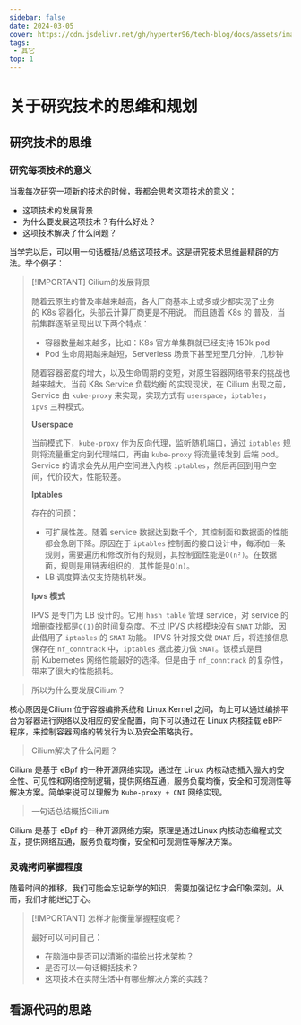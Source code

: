 ```yaml
---
sidebar: false
date: 2024-03-05
cover: https://cdn.jsdelivr.net/gh/hyperter96/tech-blog/docs/assets/images/background7.jpeg
tags:
 - 其它
top: 1
---
```


# 关于研究技术的思维和规划

## 研究技术的思维

### 研究每项技术的意义

当我每次研究一项新的技术的时候，我都会思考这项技术的意义：

- 这项技术的发展背景
- 为什么要发展这项技术？有什么好处？
- 这项技术解决了什么问题？

当学完以后，可以用一句话概括/总结这项技术。这是研究技术思维最精辟的方法。举个例子：

> [!IMPORTANT] Cilium的发展背景
>
> 随着云原生的普及率越来越高，各大厂商基本上或多或少都实现了业务的 K8s 容器化，头部云计算厂商更是不用说。
> 而且随着 K8s 的 普及，当前集群逐渐呈现出以下两个特点：
>
> - 容器数量越来越多，比如：K8s 官方单集群就已经支持 150k pod
> - Pod 生命周期越来越短，Serverless 场景下甚至短至几分钟，几秒钟
>
>随着容器密度的增大，以及生命周期的变短，对原生容器网络带来的挑战也越来越大。当前 K8s Service 负载均衡 的实现现状，在 Cilium 出现之前， Service 由 `kube-proxy` 来实现，实现方式有 `userspace`，`iptables`，`ipvs` 三种模式。
>
> **Userspace**
>
> 当前模式下，`kube-proxy` 作为反向代理，监听随机端口，通过 `iptables` 规则将流量重定向到代理端口，再由 `kube-proxy` 将流量转发到 后端 pod。Service 的请求会先从用户空间进入内核 `iptables`，然后再回到用户空间，代价较大，性能较差。
>
> **Iptables**
>
> 存在的问题：
>
> - 可扩展性差。随着 service 数据达到数千个，其控制面和数据面的性能都会急剧下降。原因在于 `iptables` 控制面的接口设计中，每添加一条规则，需要遍历和修改所有的规则，其控制面性能是`O(n²)`。在数据面，规则是用链表组织的，其性能是`O(n)`。
> - LB 调度算法仅支持随机转发。
>
> **Ipvs 模式**
>
> IPVS 是专门为 LB 设计的。它用 `hash table` 管理 service，对 service 的增删查找都是`O(1)`的时间复杂度。不过 IPVS 内核模块没有 `SNAT` 功能，因此借用了 `iptables` 的 `SNAT` 功能。
IPVS 针对报文做 `DNAT` 后，将连接信息保存在 `nf_conntrack` 中，`iptables` 据此接力做 `SNAT`。该模式是目前 Kubernetes 网络性能最好的选择。但是由于 `nf_conntrack` 的复杂性，带来了很大的性能损耗。

> 所以为什么要发展Cilium？

核心原因是Cilium 位于容器编排系统和 Linux Kernel 之间，向上可以通过编排平台为容器进行网络以及相应的安全配置，向下可以通过在 Linux 内核挂载 eBPF 程序，来控制容器网络的转发行为以及安全策略执行。

> Cilium解决了什么问题？

Cilium 是基于 eBpf 的一种开源网络实现，通过在 Linux 内核动态插入强大的安全性、可见性和网络控制逻辑，提供网络互通，服务负载均衡，安全和可观测性等解决方案。简单来说可以理解为 `Kube-proxy + CNI` 网络实现。

> 一句话总结概括Cilium

Cilium 是基于 eBpf 的一种开源网络方案，原理是通过Linux 内核动态编程式交互，提供网络互通，服务负载均衡，安全和可观测性等解决方案。


### 灵魂拷问掌握程度

随着时间的推移，我们可能会忘记新学的知识，需要加强记忆才会印象深刻。从而，我们才能烂记于心。

> [!IMPORTANT] 怎样才能衡量掌握程度呢？
>
> 最好可以问问自己：
>
> - 在脑海中是否可以清晰的描绘出技术架构？
> - 是否可以一句话概括技术？
> - 这项技术在实际生活中有哪些解决方案的实践？

## 看源代码的思路

